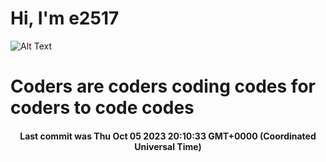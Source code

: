 # Hi, I'm e2517

![Alt Text](https://github.com/E2517/e2517/blob/master/images/background.gif)

# Coders are coders coding codes for coders to code codes

<h4 align="center">Last commit was Thu Oct 05 2023 20:10:33 GMT+0000 (Coordinated Universal Time)</h4>
